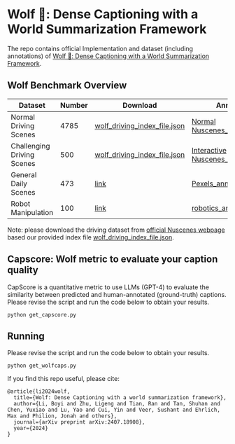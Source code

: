 # Wolf 🐺: Dense Captioning with a World Summarization Framework
The repo contains official Implementation and dataset (including annotations) of [Wolf 🐺: Dense Captioning with a World Summarization Framework](https://link.springer.com/chapter/10.1007/978-3-031-25063-7_1).

## Wolf Benchmark Overview
| Dataset | Number | Download | Annotations |
|----------|----------|----------|----------|
| Normal Driving Scenes   | 4785   | [wolf_driving_index_file.json](https://github.com/NVlabs/Wolf/blob/main/annotations/wolf_driving_index_file.json)   | [Normal Nuscenes_annotations.json](https://github.com/NVlabs/Wolf/blob/main/annotations/Normal%20Nuscenes_annotations.json)   |
| Challenging Driving Scenes   | 500   | [wolf_driving_index_file.json](https://github.com/NVlabs/Wolf/blob/main/annotations/wolf_driving_index_file.json)   | [Interactive Nuscenes_annotations.json](https://github.com/NVlabs/Wolf/blob/main/annotations/Interactive%20Nuscenes_annotations.json)   |
| General Daily Scenes   | 473   | [link](https://drive.google.com/drive/folders/1BbdIt_vo5Azp5HpqwLv_g7KQEObFIXYE?usp=sharing)   | [Pexels_annotations.json](https://github.com/NVlabs/Wolf/blob/main/annotations/Pexels_annotations.json)   |
| Robot Manipulation   | 100   | [link](https://drive.google.com/drive/folders/1C_DgbmFYGTqxwvgT48Pq5PoxlxKhQ5fC?usp=sharing)   | [robotics_annotations.json](https://github.com/NVlabs/Wolf/blob/main/annotations/robotics_annotations.json)   |

Note: please download the driving dataset from [official Nuscenes webpage](https://www.nuscenes.org/nuscenes) based our provided index file [wolf_driving_index_file.json](https://github.com/NVlabs/Wolf/blob/main/annotations/wolf_driving_index_file.json). 

## Capscore: Wolf metric to evaluate your caption quality
CapScore is a quantitative metric to use LLMs (GPT-4) to evaluate the similarity between predicted and human-annotated (ground-truth) captions. Please revise the script and run the code below to obtain your results.

`python get_capscore.py`

## Running 
Please revise the script and run the code below to obtain your results.

`python get_wolfcaps.py`


If you find this repo useful, please cite:
```
@article{li2024wolf,
  title={Wolf: Dense Captioning with a world summarization framework},
  author={Li, Boyi and Zhu, Ligeng and Tian, Ran and Tan, Shuhan and Chen, Yuxiao and Lu, Yao and Cui, Yin and Veer, Sushant and Ehrlich, Max and Philion, Jonah and others},
  journal={arXiv preprint arXiv:2407.18908},
  year={2024}
}
```
